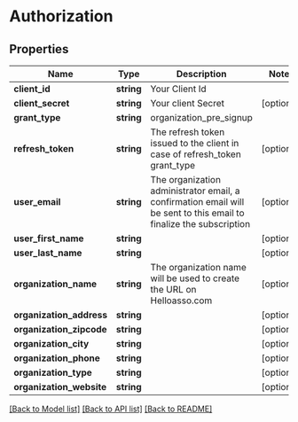 # Authorization

## Properties
Name | Type | Description | Notes
------------ | ------------- | ------------- | -------------
**client_id** | **string** | Your Client Id | 
**client_secret** | **string** | Your client Secret | [optional] 
**grant_type** | **string** | organization_pre_signup | 
**refresh_token** | **string** | The refresh token issued to the client in case of refresh_token grant_type | [optional] 
**user_email** | **string** | The organization administrator email, a confirmation email will be sent to this email to finalize the subscription | [optional] 
**user_first_name** | **string** |  | [optional] 
**user_last_name** | **string** |  | [optional] 
**organization_name** | **string** | The organization name will be used to create the URL on Helloasso.com | [optional] 
**organization_address** | **string** |  | [optional] 
**organization_zipcode** | **string** |  | [optional] 
**organization_city** | **string** |  | [optional] 
**organization_phone** | **string** |  | [optional] 
**organization_type** | **string** |  | [optional] 
**organization_website** | **string** |  | [optional] 

[[Back to Model list]](../../README.md#documentation-for-models) [[Back to API list]](../../README.md#documentation-for-api-endpoints) [[Back to README]](../../README.md)

